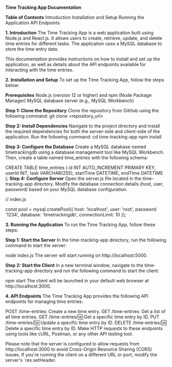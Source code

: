 **Time Tracking App Documentation**

**Table of Contents**
Introduction
Installation and Setup
Running the Application
API Endpoints

**1. Introduction**
The Time Tracking App is a web application built using Node.js and React.js. It allows users to create, retrieve, update, and delete time entries for different tasks. The application uses a MySQL database to store the time entry data.

This documentation provides instructions on how to install and set up the application, as well as details about the API endpoints available for interacting with the time entries.

**2. Installation and Setup**
To set up the Time Tracking App, follow the steps below:

**Prerequisites**
Node.js (version 12 or higher) and npm (Node Package Manager)
MySQL database server (e.g., MySQL Workbench)

**Step 1: Clone the Repository**
Clone the repository from GitHub using the following command:
git clone <repository_url>

**Step 2: Install Dependencies**
Navigate to the project directory and install the required dependencies for both the server-side and client-side of the application. Run the following command:
cd time-tracking-app
npm install

**Step 3: Configure the Database**
Create a MySQL database named timetrackingdb using a database management tool like MySQL Workbench. Then, create a table named time_entries with the following schema:


CREATE TABLE time_entries (
  id INT AUTO_INCREMENT PRIMARY KEY,
  userId INT,
  task VARCHAR(255),
  startTime DATETIME,
  endTime DATETIME
);
**Step 4: Configure Server**
Open the server.js file located in the time-tracking-app directory. Modify the database connection details (host, user, password) based on your MySQL database configuration.


// index.js

const pool = mysql.createPool({
  host: 'localhost',
  user: 'root',
  password: '1234',
  database: 'timetrackingdb',
  connectionLimit: 10
});

**3. Running the Application**
To run the Time Tracking App, follow these steps:

**Step 1: Start the Server**
In the time-tracking-app directory, run the following command to start the server:

node index.js
The server will start running on http://localhost:5000.

**Step 2: Start the Client**
In a new terminal window, navigate to the time-tracking-app directory and run the following command to start the client:


npm start
The client will be launched in your default web browser at http://localhost:3000.

**4. API Endpoints**
The Time Tracking App provides the following API endpoints for managing time entries:

POST /time-entries: Create a new time entry.
GET /time-entries: Get a list of all time entries.
GET /time-entries/:id: Get a specific time entry by ID.
PUT /time-entries/:id: Update a specific time entry by ID.
DELETE /time-entries/:id: Delete a specific time entry by ID.
Make HTTP requests to these endpoints using tools like cURL, Postman, or any other API testing tool.

Please note that the server is configured to allow requests from http://localhost:3000 to avoid Cross-Origin Resource Sharing (CORS) issues. If you're running the client on a different URL or port, modify the server's `res.setHeader.
